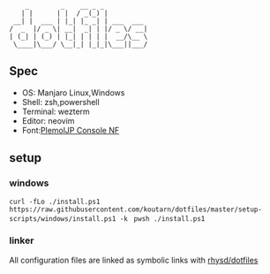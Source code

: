         _        _    __ _ _
       | |      | |  / _(_) |
     __| |  ___ | |_| |_ _| | ___  ___
    /  _  |/ _ \| __|  _| | |/ _ \/ __|
    | (_| | (_) | |_| | | | |  __/\__ \
     \____|\___/ \__|_| |_|_|\___||___/

## Spec
* OS: Manjaro Linux,Windows
* Shell: zsh,powershell
* Terminal: wezterm
* Editor: neovim
* Font:[PlemolJP Console NF](https://github.com/yuru7/PlemolJP)

## setup

### windows
`curl -fLo ./install.ps1 https://raw.githubusercontent.com/koutarn/dotfiles/master/setup-scripts/windows/install.ps1 -k
` 
`pwsh ./install.ps1` 

### linker
All configuration files are linked as symbolic links with [rhysd/dotfiles](https://github.com/rhysd/dotfiles) 
